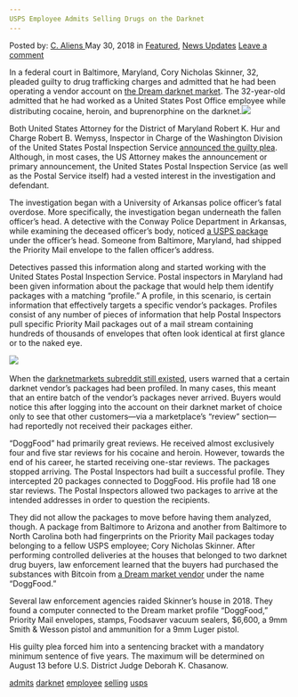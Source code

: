 ```yaml
---
USPS Employee Admits Selling Drugs on the Darknet
---
```

<article class="post-listing post-25869 post type-post status-publish format-standard has-post-thumbnail hentry 
 tag-admits tag-darknet tag-selling tag-usps">
<div class="post-inner">
<span>Posted by: <a href="https://www.deepdotweb.com/author/caliens/" title="">C. Aliens </a></span>
<span>May 30, 2018</span>
<span>in <a href="https://www.deepdotweb.com/category/deepdot-news/" rel="category tag">Featured</a>, <a href="https://www.deepdotweb.com/category/news-updates/" rel="category tag">News Updates</a></span>
<span><a href="https://www.deepdotweb.com/2018/05/30/usps-employee-admits-selling-drugs-on-the-darknet/#respond">Leave a comment</a></span>


<p>In a federal court in Baltimore, Maryland, Cory Nicholas Skinner, 32, pleaded guilty to drug trafficking charges and admitted that he had been operating a vendor account on <a href="https://www.deepdotweb.com/marketplace-directory/listing/dream-market">the Dream darknet market</a>. The 32-year-old admitted that he had worked as a United States Post Office employee while distributing cocaine, heroin, and buprenorphine on the darknet.<img class="wp-image-25874 aligncenter" src="/imgs/2018/05/word-image-61.jpeg" srcset="/imgs/2018/05/word-image-61.jpeg 660w, /imgs/2018/05/word-image-61-300x150.jpeg 300w" sizes="(max-width: 660px) 100vw, 660px" /></p>
<p>Both United States Attorney for the District of Maryland Robert K. Hur and Charge Robert B. Wemyss, Inspector in Charge of the Washington Division of the United States Postal Inspection Service <a href="https://www.justice.gov/usao-md/pr/former-us-postal-worker-and-dark-web-vendor-pleads-guilty-conspiracy-distribute-heroin">announced the guilty plea</a>. Although, in most cases, the US Attorney makes the announcement or primary announcement, the United States Postal Inspection Service (as well as the Postal Service itself) had a vested interest in the investigation and defendant.</p>
<p>The investigation began with a University of Arkansas police officer&#8217;s fatal overdose. More specifically, the investigation began underneath the fallen officer&#8217;s head. A detective with the Conway Police Department in Arkansas, while examining the deceased officer&#8217;s body, noticed <a href="https://www.deepdotweb.com/tag/usps/">a USPS package</a> under the officer&#8217;s head. Someone from Baltimore, Maryland, had shipped the Priority Mail envelope to the fallen officer&#8217;s address.</p>
<p>Detectives passed this information along and started working with the United States Postal Inspection Service. Postal inspectors in Maryland had been given information about the package that would help them identify packages with a matching “profile.” A profile, in this scenario, is certain information that effectively targets a specific vendor’s packages. Profiles consist of any number of pieces of information that help Postal Inspectors pull specific Priority Mail packages out of a mail stream containing hundreds of thousands of envelopes that often look identical at first glance or to the naked eye.</p>
<p><img class="wp-image-25875" src="/imgs/2018/05/word-image-62.jpeg" srcset="/imgs/2018/05/word-image-62.jpeg 660w, /imgs/2018/05/word-image-62-300x150.jpeg 300w" sizes="(max-width: 660px) 100vw, 660px" /></p>
<p>When the <a href="https://www.deepdotweb.com/2018/03/21/reddit-just-banned-r-darknetmarkets-biggest-darknet-subreddit/">darknetmarkets subreddit still existed</a>, users warned that a certain darknet vendor’s packages had been profiled. In many cases, this meant that an entire batch of the vendor&#8217;s packages never arrived. Buyers would notice this after logging into the account on their darknet market of choice only to see that other customers—via a marketplace’s “review” section—had reportedly not received their packages either.</p>
<p>“DoggFood” had primarily great reviews. He received almost exclusively four and five star reviews for his cocaine and heroin. However, towards the end of his career, he started receiving one-star reviews. The packages stopped arriving. The Postal Inspectors had built a successful profile. They intercepted 20 packages connected to DoggFood. His profile had 18 one star reviews. The Postal Inspectors allowed two packages to arrive at the intended addresses in order to question the recipients.</p>
<p>They did not allow the packages to move before having them analyzed, though. A package from Baltimore to Arizona and another from Baltimore to North Carolina both had fingerprints on the Priority Mail packages today belonging to a fellow USPS employee; Cory Nicholas Skinner. After performing controlled deliveries at the houses that belonged to two darknet drug buyers, law enforcement learned that the buyers had purchased the substances with Bitcoin from <a href="https://www.deepdotweb.com/marketplace-directory/listing/dream-market">a Dream market vendor</a> under the name “DoggFood.”</p>
<p>Several law enforcement agencies raided Skinner’s house in 2018. They found a computer connected to the Dream market profile “DoggFood,” Priority Mail envelopes, stamps, Foodsaver vacuum sealers, $6,600, a 9mm Smith &amp; Wesson pistol and ammunition for a 9mm Luger pistol.</p>
<p>His guilty plea forced him into a sentencing bracket with a mandatory minimum sentence of five years. The maximum will be determined on August 13 before U.S. District Judge Deborah K. Chasanow.</p>
</div>
<a href="https://www.deepdotweb.com/tag/admits/" rel="tag">admits</a> <a href="https://www.deepdotweb.com/tag/darknet/" rel="tag">darknet</a>  <a href="https://www.deepdotweb.com/tag/employee/" rel="tag">employee</a> <a href="https://www.deepdotweb.com/tag/selling/" rel="tag">selling</a> <a href="https://www.deepdotweb.com/tag/usps/" rel="tag">usps</a></span> <span style="display:none" class="updated">2018-05-30<a href="https://www.deepdotweb.com/author/caliens/" title="Posts by C. Aliens" rel="author">C. Aliens</a></strong></div>

